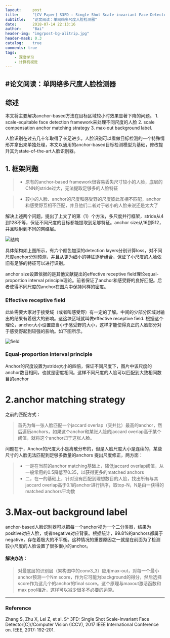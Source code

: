 ```yaml
---
layout:     post
title:      "[CV Paper] S3FD : Single Shot Scale-invariant Face Detector"
subtitle:   "论文阅读：单网络多尺度人脸检测器"
date:       2018-07-14 22:13:16
author:     "Bai"
header-img: "img/post-bg-alitrip.jpg"
header-mask: 0.3
catalog:    true
comments: true
tags:
    - 深度学习
    - 计算机视觉
---
```


#论文阅读：单网络多尺度人脸检测器
------

## 综述
本文将主要解决anchor-based方法在目标区域较小时效果显著下降的问题。
    1.	scale-equitable face detection framework来处理不同尺度的人脸
    2.	scale compensation anchor matching strategy
    3.	max-out background label.

人脸识别在过去几十年取得了长足进步。人脸识别可以看做目标检测的一个特殊情形并拿出来单独处理，本文以通用的anchor-based目标检测模型为基础，修改提升其为state-of-the-art人脸识别器。


## **1. 框架问题**

>*  原有的anchor-based framework很容易丢失尺寸较小的人脸，底层的CNN的stride过大，无法提取足够多的人脸特征

>*  较小的人脸、anchor的尺度和感受野的尺度彼此互相不匹配，anchor和感受野互相不匹配，并且他们二者对于较小的人脸来说还是太大了


解决上述两个问题，提出了上文了的第（1）个方法，多尺度并行框架，stride从4到128不等，保证不同尺度的目标都能提取到足够特征。anchor size从16到512，并且映射到不同的网络层。

![结构](https://img-blog.csdn.net/2018072713113998?watermark/2/text/aHR0cHM6Ly9ibG9nLmNzZG4ubmV0L0pvc2VwaFBhaQ==/font/5a6L5L2T/fontsize/400/fill/I0JBQkFCMA==/dissolve/70)

具体架构如上图所示，有六个颜色加深的detection layers分别计算loss，对不同尺度anchor分别预测，并且从更为细小的特征逐步组合，保证了小尺度的人脸依旧有足够的特征可以进行识别。

anchor size设置依据的是其他文献提出的effective receptive field理论equal-proportion interval principle理论。前者保证了anchor和感受野的良好匹配。后者使得不同尺度的anchor在图片中保持同样的密度。

### **Effective receptive field**
此处需要大家对于接受域（或者叫感受野）有一定的了解。中间的少部分区域对输出的结果有着很大的影响。这这块区域就叫做effective receptive field. 根据这个理论，anchor大小设置应当小于感受野的大小，这样才能使得真正的人脸部分对于感受野起到较强的影响。如下图所示。

![field](https://img-blog.csdn.net/20180727131214161?watermark/2/text/aHR0cHM6Ly9ibG9nLmNzZG4ubmV0L0pvc2VwaFBhaQ==/font/5a6L5L2T/fontsize/400/fill/I0JBQkFCMA==/dissolve/70)

### **Equal-proportion interval principle**
Anchor的尺度设置为stride大小的四倍，保证不同尺度下，图片中该尺度的anchor数目相同，也就是密度相同。这样不同尺度的人脸可以匹配到大致相同数目的anchor

# **2.anchor matching strategy**
之前的匹配方式：
> 首先为每一张人脸匹配一个jaccard overlap（交并比）最高的anchor，然后遍历anchors，如果这个anchor和某张人脸的jaccard overlap高于某个阈值，就将这个anchor归于这张人脸。

问题在于，Anchor的尺度大小是离散分布的，但是人脸尺度大小是连续的，某些尺寸的人脸无法匹配到足够多数量的anchors
提出尺度修正，两方面：
> * 一是在当前的anchor matching基础上，降低jaccard overlap阈值，从一般常用的0.5降低至0.35，以获得更多的matched anchors
> * 二，在一的基础上，针对没有匹配到理想数目的人脸，找出所有与其jaccard overlap高于0.1的anchor进行排序，取top-N，N是由一获得的matched anchors平均数

# **3.Max-out background label**
anchor-based人脸识别器可以把每一个anchor视为一个二分类器，结果为positive对应人脸，或者negative对应背景。根据统计，99.8%的anchors都属于negative，存在着极大的不平衡。这种情况的重要原因之一就是在前面为了检测较小尺度的人脸设置了很多很小的anchor。
#### 解决办法：
> 对最底层的识别层（架构图中的conv3_3）应用max-out，对每一个最小anchor预测一个Nm score，作为它可能为background的得分，然后选择score作为这几个的anchor的final score。这个原理与maxout激活函数和max pool相近，这样可以减少很多不必要的运算。

----
### Reference
Zhang S, Zhu X, Lei Z, et al. S^ 3FD: Single Shot Scale-Invariant Face Detector[C]//Computer Vision (ICCV), 2017 IEEE International Conference on. IEEE, 2017: 192-201.